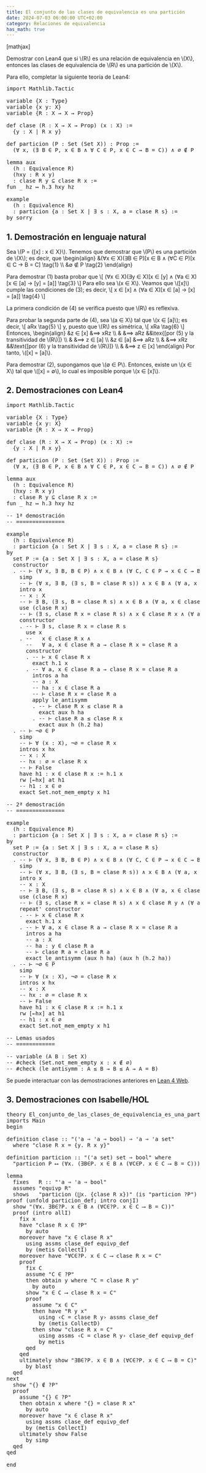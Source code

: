 ```yaml
---
title: El conjunto de las clases de equivalencia es una partición
date: 2024-07-03 06:00:00 UTC+02:00
category: Relaciones de equivalencia
has_math: true
---
```


[mathjax]

Demostrar con Lean4 que si \\(R\\) es una relación de equivalencia en \\(X\\), entonces las clases de equivalencia de \\(R\\) es una partición de \\(X\\).

Para ello, completar la siguiente teoría de Lean4:

<pre lang="lean">
import Mathlib.Tactic

variable {X : Type}
variable {x y: X}
variable {R : X → X → Prop}

def clase (R : X → X → Prop) (x : X) :=
  {y : X | R x y}

def particion (P : Set (Set X)) : Prop :=
  (∀ x, (∃ B ∈ P, x ∈ B ∧ ∀ C ∈ P, x ∈ C → B = C)) ∧ ∅ ∉ P

lemma aux
  (h : Equivalence R)
  (hxy : R x y)
  : clase R y ⊆ clase R x :=
fun _ hz ↦ h.3 hxy hz

example
  (h : Equivalence R)
  : particion {a : Set X | ∃ s : X, a = clase R s} :=
by sorry
</pre>
<!--more-->

<h2>1. Demostración en lenguaje natural</h2>

Sea \\(P = {[x] : x ∈ X}\\). Tenemos que demostrar que \\(P\\) es una partición de \\(X\\); es decir, que
\\begin{align}
   &(∀x ∈ X)(∃B ∈ P)[x ∈ B ∧ (∀C ∈ P)[x ∈ C → B = C] \\tag{1} \\\\
   &∅ ∉ P                                            \\tag{2}
\\end{align}

Para demostrar (1) basta probar que
\\[ (∀x ∈ X)(∃y ∈ X)[x ∈ [y] ∧ (∀a ∈ X)[x ∈ [a] → [y] = [a]] \\tag{3} \\]
Para ello sea \\(x ∈ X\\). Veamos que \\([x]\\) cumple las condiciones de (3); es decir,
\\[ x ∈ [x] ∧ (∀a ∈ X)[x ∈ [a] → [x] = [a]] \\tag{4} \\]

La primera condición de (4) se verifica puesto que \\(R\\) es reflexiva.

Para probar la segunda parte de (4), sea \\(a ∈ X\\) tal que \\(x ∈ [a]\\); es decir,
\\[ aRx \\tag{5} \\]
y, puesto que \\(R\\) es simétrica,
\\[ xRa \\tag{6} \\]
Entonces,
\\begin{align}
   &z ∈ [x] &⟹ xRz        \\\\
   &        &⟹ aRz        &&\\tex{[por (5) y la transitividad de \\(R\\)]} \\\\
   &        &⟹ z ∈ [a]    \\\\
   &z ∈ [a] &⟹ aRz        \\\\
   &        &⟹ xRz        &&\\text{[por (6) y la transitividad de \\(R\\)]} \\\\
   &        &⟹ z ∈ [x]
\\end{align}
Por tanto, \\([x] = [a]\\).

Para demostrar (2), supongamos que \\(∅ ∈ P\\). Entonces, existe un \\(x ∈ X\\) tal
que \\([x] = ∅\\), lo cual es imposible porque \\(x ∈ [x]\\).

<h2>2. Demostraciones con Lean4</h2>

<pre lang="lean">
import Mathlib.Tactic

variable {X : Type}
variable {x y: X}
variable {R : X → X → Prop}

def clase (R : X → X → Prop) (x : X) :=
  {y : X | R x y}

def particion (P : Set (Set X)) : Prop :=
  (∀ x, (∃ B ∈ P, x ∈ B ∧ ∀ C ∈ P, x ∈ C → B = C)) ∧ ∅ ∉ P

lemma aux
  (h : Equivalence R)
  (hxy : R x y)
  : clase R y ⊆ clase R x :=
fun _ hz ↦ h.3 hxy hz

-- 1ª demostración
-- ===============

example
  (h : Equivalence R)
  : particion {a : Set X | ∃ s : X, a = clase R s} :=
by
  set P := {a : Set X | ∃ s : X, a = clase R s}
  constructor
  . -- ⊢ (∀ x, ∃ B, B ∈ P) ∧ x ∈ B ∧ (∀ C, C ∈ P → x ∈ C → B = C)
    simp
    -- ⊢ (∀ x, ∃ B, (∃ s, B = clase R s)) ∧ x ∈ B ∧ (∀ a, x ∈ clase R a → B = clase R a)
    intro x
    -- x : X
    -- ⊢ ∃ B, (∃ s, B = clase R s) ∧ x ∈ B ∧ (∀ a, x ∈ clase R a → B = clase R a)
    use (clase R x)
    -- ⊢ (∃ s, clase R x = clase R s) ∧ x ∈ clase R x ∧ (∀ a, y ∈ clase R a → clase R x = clase R a)
    constructor
    . -- ⊢ ∃ s, clase R x = clase R s
      use x
    . --   x ∈ clase R x ∧
      --   ∀ a, x ∈ clase R a → clase R x = clase R a
      constructor
      . -- ⊢ x ∈ clase R x
        exact h.1 x
      . -- ∀ a, x ∈ clase R a → clase R x = clase R a
        intros a ha
        -- a : X
        -- ha : x ∈ clase R a
        -- ⊢ clase R x = clase R a
        apply le_antisymm
        . -- ⊢ clase R x ≤ clase R a
          exact aux h ha
        . -- ⊢ clase R a ≤ clase R x
          exact aux h (h.2 ha)
  . -- ⊢ ¬∅ ∈ P
    simp
    -- ⊢ ∀ (x : X), ¬∅ = clase R x
    intros x hx
    -- x : X
    -- hx : ∅ = clase R x
    -- ⊢ False
    have h1 : x ∈ clase R x := h.1 x
    rw [←hx] at h1
    -- h1 : x ∈ ∅
    exact Set.not_mem_empty x h1

-- 2ª demostración
-- ===============

example
  (h : Equivalence R)
  : particion {a : Set X | ∃ s : X, a = clase R s} :=
by
  set P := {a : Set X | ∃ s : X, a = clase R s}
  constructor
  . -- ⊢ (∀ x, ∃ B, B ∈ P) ∧ x ∈ B ∧ (∀ C, C ∈ P → x ∈ C → B = C)
    simp
    -- ⊢ (∀ x, ∃ B, (∃ s, B = clase R s)) ∧ x ∈ B ∧ (∀ a, x ∈ clase R a → B = clase R a)
    intro x
    -- x : X
    -- ⊢ ∃ B, (∃ s, B = clase R s) ∧ x ∈ B ∧ (∀ a, x ∈ clase R a → B = clase R a)
    use (clase R x)
    -- ⊢ (∃ s, clase R x = clase R s) ∧ x ∈ clase R y ∧ (∀ a, x ∈ clase R a → clase R x = clase R a)
    repeat' constructor
    . -- ⊢ x ∈ clase R x
      exact h.1 x
    . -- ⊢ ∀ a, x ∈ clase R a → clase R x = clase R a
      intros a ha
      -- a : X
      -- ha : y ∈ clase R a
      -- ⊢ clase R a = clase R a
      exact le_antisymm (aux h ha) (aux h (h.2 ha))
  . -- ⊢ ¬∅ ∈ P
    simp
    -- ⊢ ∀ (x : X), ¬∅ = clase R x
    intros x hx
    -- x : X
    -- hx : ∅ = clase R x
    -- ⊢ False
    have h1 : x ∈ clase R x := h.1 x
    rw [←hx] at h1
    -- h1 : x ∈ ∅
    exact Set.not_mem_empty x h1

-- Lemas usados
-- ============

-- variable (A B : Set X)
-- #check (Set.not_mem_empty x : x ∉ ∅)
-- #check (le_antisymm : A ≤ B → B ≤ A → A = B)
</pre>

Se puede interactuar con las demostraciones anteriores en [Lean 4 Web](https://live.lean-lang.org/#url=https://raw.githubusercontent.com/jaalonso/Calculemus2/main/src/El_conjunto_de_las_clases_de_equivalencia_es_una_particion.lean).

<h2>3. Demostraciones con Isabelle/HOL</h2>

<pre lang="isar">
theory El_conjunto_de_las_clases_de_equivalencia_es_una_particion
imports Main
begin

definition clase :: "('a ⇒ 'a ⇒ bool) ⇒ 'a ⇒ 'a set"
  where "clase R x = {y. R x y}"

definition particion :: "('a set) set ⇒ bool" where
  "particion P ⟷ (∀x. (∃B∈P. x ∈ B ∧ (∀C∈P. x ∈ C ⟶ B = C))) ∧ {} ∉ P"

lemma
  fixes   R :: "'a ⇒ 'a ⇒ bool"
  assumes "equivp R"
  shows   "particion (⋃x. {clase R x})" (is "particion ?P")
proof (unfold particion_def; intro conjI)
  show "(∀x. ∃B∈?P. x ∈ B ∧ (∀C∈?P. x ∈ C ⟶ B = C))"
  proof (intro allI)
    fix x
    have "clase R x ∈ ?P"
      by auto
    moreover have "x ∈ clase R x"
      using assms clase_def equivp_def
      by (metis CollectI)
    moreover have "∀C∈?P. x ∈ C ⟶ clase R x = C"
    proof
      fix C
      assume "C ∈ ?P"
      then obtain y where "C = clase R y"
        by auto
      show "x ∈ C ⟶ clase R x = C"
      proof
        assume "x ∈ C"
        then have "R y x"
          using ‹C = clase R y› assms clase_def
          by (metis CollectD)
        then show "clase R x = C"
          using assms ‹C = clase R y› clase_def equivp_def
          by metis
      qed
    qed
    ultimately show "∃B∈?P. x ∈ B ∧ (∀C∈?P. x ∈ C ⟶ B = C)"
      by blast
  qed
next
  show "{} ∉ ?P"
  proof
    assume "{} ∈ ?P"
    then obtain x where "{} = clase R x"
      by auto
    moreover have "x ∈ clase R x"
      using assms clase_def equivp_def
      by (metis CollectI)
    ultimately show False
      by simp
  qed
qed

end
</pre>
